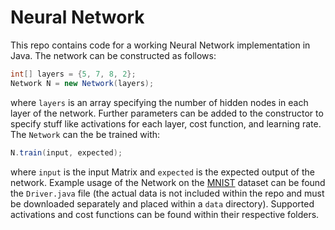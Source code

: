 # Neural Network

This repo contains code for a working Neural Network implementation in Java. The network can be constructed as 
follows:

```Java
int[] layers = {5, 7, 8, 2};
Network N = new Network(layers);
```

where `layers` is an array specifying the number of hidden nodes in each layer of the network. Further parameters 
can be added to the constructor to specify stuff like activations for each layer, cost function, and learning rate.
The `Network` can the be trained with:

```Java
N.train(input, expected);
```

where `input` is the input Matrix and `expected` is the expected output of the network. Example usage of the Network
on the [MNIST](http://yann.lecun.com/exdb/mnist/) dataset can be found the `Driver.java` file (the actual data is 
not included within the repo and must be downloaded separately and placed within a `data` directory). Supported
activations and cost functions can be found within their respective folders.

